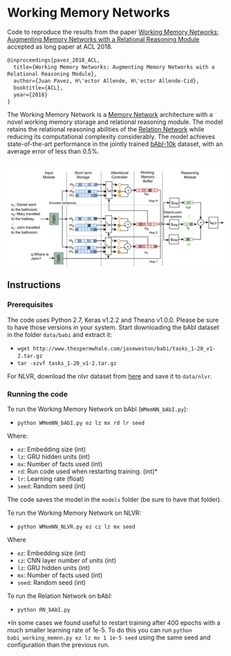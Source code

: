 # Working Memory Networks
Code to reproduce the results from the paper [Working Memory Networks: Augmenting Memory Networks with a Relational Reasoning Module](https://arxiv.org/abs/1805.09354) accepted as long paper at ACL 2018.

```
@inproceedings{pavez_2018_ACL,
  title={Working Memory Networks: Augmenting Memory Networks with a Relational Reasoning Module},
  author={Juan Pavez, H\'ector Allende, H\'ector Allende-Cid},
  booktitle={ACL},
  year={2018}
}
```
The Working Memory Network is a [Memory Network](https://arxiv.org/abs/1503.08895) architecture with a novel working memory storage and relational reasoning module.
The model retains the relational reasoning abilities of the [Relation Network](https://arxiv.org/abs/1706.01427) while reducing its computational complexity considerably. The model achieves state-of-the-art performance in the jointly trained [bAbI-10k](https://arxiv.org/abs/1502.05698) dataset, with an average error of less than 0.5%.

![](/plots/paper/working_memory_networks.png)

## Instructions

### Prerequisites

The code uses Python 2.7, Keras v1.2.2 and Theano v1.0.0. Please be sure to have those versions in your system.
Start downloading the bAbI dataset in the folder `data/babi` and extract it:
- `wget http://www.thespermwhale.com/jaseweston/babi/tasks_1-20_v1-2.tar.gz`
- `tar -xzvf tasks_1-20_v1-2.tar.gz`

For NLVR, download the nlvr dataset from [here](https://github.com/clic-lab/nlvr) and save it to `data/nlvr`.

### Running the code

To run the Working Memory Network on bAbI (`WMemNN_bAbI.py`):
- `python WMemNN_bAbI.py ez lz mx rd lr seed`

Where: 
- `ez`: Embedding size (int)
- `lz`: GRU hidden units (int)
- `mx`: Number of facts used (int)
- `rd`: Run code used when restarting training. (int)*
- `lr`: Learning rate (float)
- `seed`: Random seed (int)

The code saves the model in the `models` folder (be sure to have that folder).

To run the Working Memory Network on NLVR:
- `python WMemNN_NLVR.py ez cz lz mx seed`

Where
- `ez`: Embedding size (int)
- `cz`: CNN layer number of units (int)
- `lz`: GRU hidden units (int)
- `mx`: Number of facts used (int)
- `seed`: Random seed (int)

To run the Relation Network on bAbI:
- `python RN_bAbI.py`

*In some cases we found useful to restart training after 400 epochs with a much smaller learning rate of 1e-5. To do this you can run `python babi_working_memnn.py ez lz mx 1 1e-5 seed` using the same seed and configuration than the previous run.
